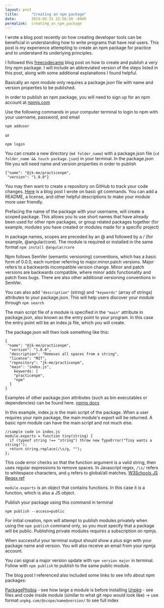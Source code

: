 ```yaml
---
layout: post
title:      "Creating an npm package"
date:       2019-05-31 22:56:30 -0400
permalink:  creating_an_npm_package
---
```



I wrote a blog post recently on how creating developer tools can be beneficial in understanding how to write programs that have real users. This post is my experience attempting to create an npm package for practice and to understand its underlying principles.

I followed this [freecodecamp](https://www.freecodecamp.org/news/how-to-make-a-beautiful-tiny-npm-package-and-publish-it-2881d4307f78/) blog post on how to create and publish a very tiny npm package. I will include an abbreviated version of the steps listed in this post, along with some additional explanations I found helpful.

Basically an npm module only requires a package.json file with name and version properties to be published.

In order to publish an npm package, you will need to sign up for an npm account at [npmjs.com](http://npmjs.com)

Use the following commands in your computer terminal to login to npm with your username, password, and email
```
npm adduser
```
or 
```
npm login
```

You can create a new directory (`md folder_name`) with a package.json file (`cd folder_name && touch package.json`) in your terminal. In the package.json file you will need name and version properties in order to publish

```
{"name": "@jk-me/practicenpm",
 "version": "1.0.0"}
```

You may then want to create a repository on GitHub to track your code changes. [Here](http://jellyjen.com/git_cheat_sheet) is a blog post I wrote on basic git commands. You can add a README, a license, and other helpful descriptions to make your module more user friendly.

Prefacing the name of the package with your username, will create a scoped package. This allows you to use short names that have already been used for other npm packages, or group related packages together (for example, modules you have created or modules made for a specific project)

In package names, scopes are preceded by an @ and followed by a / (for example, @angular/core). The module is required or installed in the same format `npm install @angular/core`

Npm follows SemVer (semantic versioning) conventions, which has a basic form of 0.0.0, each number referring to major.minor.patch versions. Major refers to a backwards incompatible version change. Minor and patch versions are backwards compatible, where minor adds functionality and patch fixes bugs. There are also other additional versioning conventions in SemVer. 

You can also add `"description"` (string) and `"keywords"` (array of strings) attributes to your package.json. This will help users discover your module through `npm search`

The main script file of a module is specified in the `"main"` attribute in package.json, also known as the entry point to your program. In this case the entry point will be an index.js file, which you will create.

The package.json will then look something like this:

```
{
 "name": "@jk-me/practicenpm",
  "version": "1.0.0",
  "description": "Removes all spaces from a string",
  "license": "MIT",
  "repository": "jk-me/practicenpm",
  "main": "index.js",
	keywords: [
    "practicenpm",
    "npm"
  ]
}
```

Examples of other package.json attributes (such as bin executables or dependencies) can be found here. [npmjs docs](https://docs.npmjs.com/files/package.json#main)

In this example, index.js is the main script of the package. When a user requires your npm package, the main module's export will be returned. A basic npm module can have the main script and not much else. 

```
//sample code in index.js
module.exports = function tiny(string) {
  if (typeof string !== "string") throw new TypeError("Tiny wants a string!");
  return string.replace(/\s/g, "");
};
```
This code error checks so that the function argument is a valid string, then uses regular expressions to remove spaces. In Javascript regex, `/\s/` refers to whitespace characters, and `g` refers to global/all matches. [W3Schools JS Regex ref](https://www.w3schools.com/js/js_regexp.asp)

`module.exports` is an object that contains functions. In this case it is a function, which is also a JS object. 

Publish your package using this command in terminal

```npm publish --access=public```

For initial creation, npm will attempt to publish modules privately when using the `npm publish` command only, so you must specify that a package will be public. Publishing private modules requires a subscription on npmjs.

When successful your terminal output should show a plus sign with your package name and version. You will also receive an email from your npmjs account.

You can signal a major version update with `npm version major` in terminal.
Follow with `npm publish` to publish to the same public module.

The blog post I referenced also included some links to see info about npm packages:

[PackagePhobia](https://packagephobia.now.sh/ ) - see how large a module is before installing
[Unpkg](https://unpkg.com/) - see files and code inside module (similar to what git repo would look like) -> use format `unpkg.com/@scope/name@version/` to see full index



